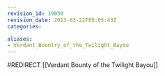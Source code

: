 ```yaml
---
revision_id: 19050
revision_date: 2013-03-22T05:05:43Z
categories:

aliases:
- Verdant_Bountry_of_the_Twilight_Bayou
---
```


#REDIRECT [[Verdant Bounty of the Twilight Bayou]]
